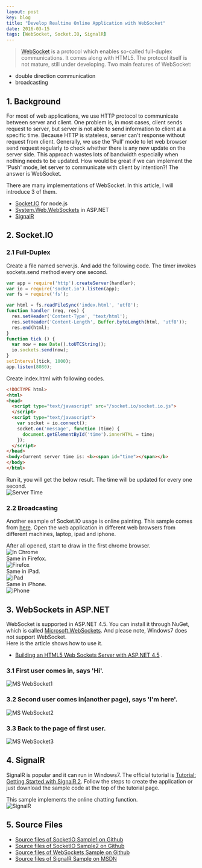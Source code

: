 ```yaml
---
layout: post
key: blog
title: "Develop Realtime Online Application with WebSocket"
date: 2016-03-15
tags: [WebSocket, Socket.IO, SignalR]
---
```


> [WebSocket](https://en.wikipedia.org/wiki/WebSocket) is a protocol which enables so-called full-duplex communications. It comes along with HTML5. The protocol itself is not mature, still under developing. Two main features of WebSocket:
* double direction communication
* broadcasting

## 1. Background
For most of web applications, we use HTTP protocol to communicate between server and client. One problem is, in most cases, client sends request to server, but server is not able to send information to client at a specific time. Because HTTP is stateless, server can't response without request from client. Generally, we use the 'Pull' mode to let web browser send request regularly to check whether there is any new update on the server side. This approach wastes lots of bandwidth especially when nothing needs to be updated. How would be great if we can implement the 'Push' mode, let server to communicate with client by intention?! The answer is WebSocket.

There are many implementations of WebSocket. In this article, I will introduce 3 of them.
 * [Socket.IO](http://socket.io/) for node.js
 * [System.Web.WebSockets](https://msdn.microsoft.com/en-us/hh969243.aspx) in ASP.NET
 * [SignalR](http://signalr.net/)

## 2. Socket.IO
### 2.1 Full-Duplex
Create a file named server.js. And add the following code. The timer invokes sockets.send method every one second.  

```javascript
var app = require('http').createServer(handler);
var io = require('socket.io').listen(app);
var fs = require('fs');

var html = fs.readFileSync('index.html', 'utf8');
function handler (req, res) {
  res.setHeader('Content-Type', 'text/html');
  res.setHeader('Content-Length', Buffer.byteLength(html, 'utf8'));
  res.end(html);
}
function tick () {
  var now = new Date().toUTCString();
  io.sockets.send(now);
}
setInterval(tick, 1000);
app.listen(8080);
```  

Create index.html with following codes.  

```html
<!DOCTYPE html>
<html>
<head>
  <script type="text/javascript" src="/socket.io/socket.io.js">
  </script>
  <script type="text/javascript">
    var socket = io.connect();
    socket.on('message', function (time) {
      document.getElementById('time').innerHTML = time;
    });
  </script>
</head>
<body>Current server time is: <b><span id="time"></span></b>
</body>
</html>
```  

Run it, you will get the below result. The time will be updated for every one second.  
![Server Time](/public/pics/2016-03-07/socketiotimer.png "Server Time")  

### 2.2 Broadcasting
Another example of Socket.IO usage is online painting. This sample comes from [here](http://wesbos.com/html5-canvas-websockets-nodejs/).
Open the web application in different web browsers from different machines, laptop, ipad and iphone.

After all opened, start to draw in the first chrome browser.  
![In Chrome](/public/pics/2016-03-07/socketiopaint1.png)  
Same in Firefox.  
![Firefox](/public/pics/2016-03-07/socketiopaint2.png)  
Same in iPad.  
![iPad](/public/pics/2016-03-07/socketiopaint3.png)  
Same in iPhone.  
![iPhone](/public/pics/2016-03-07/socketiopaint4.png)  

## 3. WebSockets in ASP.NET
WebSocket is supported in ASP.NET 4.5. You can install it through NuGet, which is called [Microsoft.WebSockets](http://www.nuget.org/packages/Microsoft.WebSockets/). And please note, Windows7 does not support WebSocket.  
Here is the article shows how to use it.
* [Building an HTML5 Web Sockets Server with ASP.NET 4.5](http://weblogs.asp.net/dwahlin/building-an-html5-web-sockets-server-with-asp-net-4-5) .  

### 3.1 First user comes in, says 'Hi'.  
![MS WebSocket1](/public/pics/2016-03-07/mswebsocket1.png "MS WebSocket1")  
### 3.2 Second user comes in(another page), says 'I'm here'.  
![MS WebSocket2](/public/pics/2016-03-07/mswebsocket2.png "MS WebSocket2")  
### 3.3 Back to the page of first user.
![MS WebSocket3](/public/pics/2016-03-07/mswebsocket3.png "MS WebSocket3")  

## 4. SignalR
SignalR is popular and it can run in Windows7. The official tutorial is [Tutorial: Getting Started with SignalR 2](http://www.asp.net/signalr/overview/getting-started/tutorial-getting-started-with-signalr). Follow the steps to create the application or just download the sample code at the top of the tutorial page.

This sample implements the online chatting function.  
![SignalR](/public/pics/2016-03-07/signalrsample.png "SignalR")  

## 5. Source Files
* [Source files of SocketIO Sample1 on Github](https://github.com/jojozhuang/Study/tree/master/NodeJs/NodejsAction/SocketIO)
* [Source files of SocketIO Sample2 on Github](https://github.com/jojozhuang/Study/tree/master/NodeJs/CanvasWebSocket)
* [Source files of WebSockets Sample on Github](https://github.com/jojozhuang/Study/tree/master/DotNet/WebSockets/ASP.NET)
* [Source files of SignalR Sample on MSDN](https://code.msdn.microsoft.com/SignalR-Getting-Started-b9d18aa9)
